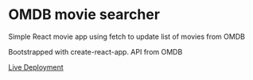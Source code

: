# OMDB movie searcher
Simple React movie app using fetch to update list of movies from OMDB

Bootstrapped with create-react-app. API from OMDB

[Live Deployment](http://howie-movie.surge.sh/)
